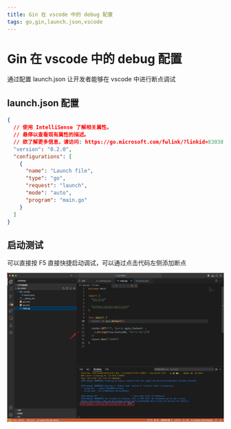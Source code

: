 ```yaml
---
title: Gin 在 vscode 中的 debug 配置
tags: go,gin,launch.json,vscode
---
```


# Gin 在 vscode 中的 debug 配置
通过配置 launch.json 让开发者能够在 vscode 中进行断点调试

## launch.json 配置
```json
{
  // 使用 IntelliSense 了解相关属性。 
  // 悬停以查看现有属性的描述。
  // 欲了解更多信息，请访问: https://go.microsoft.com/fwlink/?linkid=830387
  "version": "0.2.0",
  "configurations": [
    {
      "name": "Launch file",
      "type": "go",
      "request": "launch",
      "mode": "auto",
      "program": "main.go"
    }
  ]
}
```
## 启动测试
可以直接按 F5 直接快捷启动调试，可以通过点击代码左侧添加断点

![launch](../assets/gin-vscode-debug-config/launch.png)